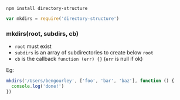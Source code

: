 ```
npm install directory-structure
```

```js
var mkdirs = require('directory-structure')
```

### mkdirs(root, subdirs, cb)

- `root` must exist
- `subdirs` is an array of subdirectories to create below `root`
- `cb` is the callback `function (err) {}` (`err` is null if ok)

Eg:
```js
mkdirs('/Users/bengourley', ['foo', 'bar', 'baz'], function () {
  console.log('done!')
})
```